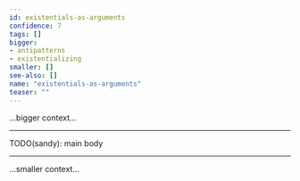 ```yaml
---
id: existentials-as-arguments
confidence: 7
tags: []
bigger:
- antipatterns
- existentializing
smaller: []
see-also: []
name: "existentials-as-arguments"
teaser: ""
---
```



...bigger context...

---

TODO(sandy): main body

---

...smaller context...
